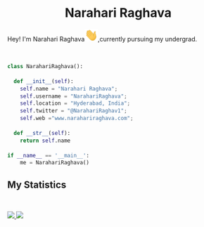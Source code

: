 <h1 align="center">
  <b>Narahari Raghava</b>
</h1>

Hey! I'm Narahari Raghava<img src="https://raw.githubusercontent.com/ABSphreak/ABSphreak/master/gifs/Hi.gif" width="30px">,currently pursuing my undergrad.


<br>



```python
class NarahariRaghava():
    
  def __init__(self):
    self.name = "Narahari Raghava";
    self.username = "NarahariRaghava";
    self.location = "Hyderabad, India";
    self.twitter = "@NarahariRaghav1";
    self.web ="www.narahariraghava.com";
  
  def __str__(self):
    return self.name

if __name__ == '__main__':
    me = NarahariRaghava()
```




## My Statistics

<br/>
<p align="left">
  <a href="https://narahariraghava.github.io">
  <img width="49.5%" src="https://github-readme-stats.vercel.app/api?username=NarahariRaghava&show_icons=true&theme=gruvbox&hide_border=true" />
    <img width="49.5%" src="https://github-readme-streak-stats.herokuapp.com/?user=NarahariRaghava&theme=gruvbox&hide_border=true" />
  </a>
</p>
<br>
